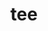 ---
category: 3-letters
denotation: null
name: tee
reference_link: https://www.etymonline.com/word/tee
root_language: null
root_name: null
title: tee
type: free
word_sums:
- respelling: tee
  sum: 'Tee + '
---
